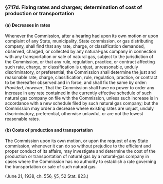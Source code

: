 ### §717d. Fixing rates and charges; determination of cost of production or transportation ###

#### (a) Decreases in rates ####

Whenever the Commission, after a hearing had upon its own motion or upon complaint of any State, municipality, State commission, or gas distributing company, shall find that any rate, charge, or classification demanded, observed, charged, or collected by any natural-gas company in connection with any transportation or sale of natural gas, subject to the jurisdiction of the Commission, or that any rule, regulation, practice, or contract affecting such rate, charge, or classification is unjust, unreasonable, unduly discriminatory, or preferential, the Commission shall determine the just and reasonable rate, charge, classification, rule, regulation, practice, or contract to be thereafter observed and in force, and shall fix the same by order: *Provided, however*, That the Commission shall have no power to order any increase in any rate contained in the currently effective schedule of such natural gas company on file with the Commission, unless such increase is in accordance with a new schedule filed by such natural gas company; but the Commission may order a decrease where existing rates are unjust, unduly discriminatory, preferential, otherwise unlawful, or are not the lowest reasonable rates.

#### (b) Costs of production and transportation ####

The Commission upon its own motion, or upon the request of any State commission, whenever it can do so without prejudice to the efficient and proper conduct of its affairs, may investigate and determine the cost of the production or transportation of natural gas by a natural-gas company in cases where the Commission has no authority to establish a rate governing the transportation or sale of such natural gas.

(June 21, 1938, ch. 556, §5, 52 Stat. 823.)